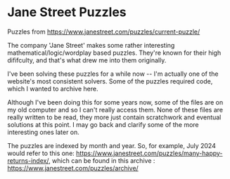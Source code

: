 # Jane Street Puzzles
 Puzzles from https://www.janestreet.com/puzzles/current-puzzle/


The company 'Jane Street' makes some rather interesting mathematical/logic/wordplay based puzzles. They're known for their high dififculty, and that's what drew me into them originally.

I've been solving these puzzles for a while now -- I'm actually one of the website's most consistent solvers.  Some of the puzzles required code, which I wanted to archive here.

Although I've been doing this for some years now, some of the files are on my old computer and so I can't really access them. None of these files are really written to be read, they more just contain scratchwork and eventual solutions at this point. I may go back and clarify some of the more interesting ones later on.

The puzzles are indexed by month and year. So, for example, July 2024 would refer to this one: https://www.janestreet.com/puzzles/many-happy-returns-index/, which can be found in this archive : https://www.janestreet.com/puzzles/archive/
